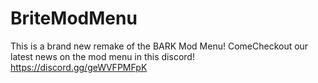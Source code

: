 # BriteModMenu 
This is a brand new remake of the BARK Mod Menu!
ComeCheckout our latest news on the mod menu in this discord! https://discord.gg/geWVFPMFpK
